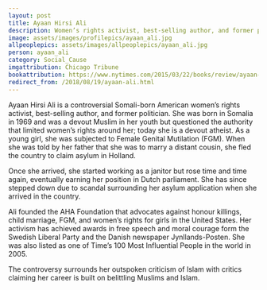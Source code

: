 ```yaml
---
layout: post
title: Ayaan Hirsi Ali
description: Women’s rights activist, best-selling author, and former politician
image: assets/images/profilepics/ayaan_ali.jpg
allpeoplepics: assets/images/allpeoplepics/ayaan_ali.jpg
person: ayaan_ali
category: Social_Cause
imgattribution: Chicago Tribune
bookattribution: https://www.nytimes.com/2015/03/22/books/review/ayaan-hirsi-ali-by-the-book.html, Tools of Titans by Tim Ferriss
redirect_from: /2018/08/19/ayaan-ali.html
---
```


Ayaan Hirsi Ali is a controversial Somali-born American women’s rights activist, best-selling author, and former politician. She was born in Somalia in 1969 and was a devout Muslim in her youth but questioned the authority that limited women’s rights around her; today she is a devout atheist. As a young girl, she was subjected to Female Genital Mutilation (FGM). When she was told by her father that she was to marry a distant cousin, she fled the country to claim asylum in Holland. 

Once she arrived, she started working as a janitor but rose time and time again, eventually earning her position in Dutch parliament. She has since stepped down due to scandal surrounding her asylum application when she arrived in the country. 

Ali founded the AHA Foundation that advocates against honour killings, child marriage, FGM, and women’s rights for girls in the United States. Her activism has achieved awards in free speech and moral courage form the Swedish Liberal Party and the Danish newspaper Jynllands-Posten. She was also listed as one of Time’s 100 Most Influential People in the world in 2005. 

The controversy surrounds her outspoken criticism of Islam with critics claiming her career is built on belittling Muslims and Islam. 





